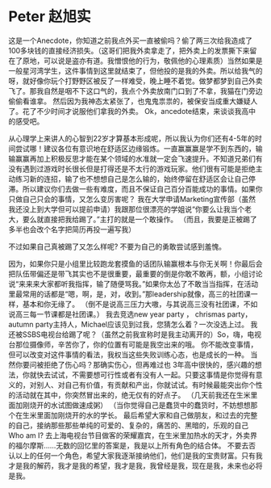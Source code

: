 # Peter 赵旭实

这是一个Anecdote，你知道之前我点外买一直被偷吗？偷了两三次给我造成了100多块钱的直接经济损失。（这哥们把我外卖拿走了，把外卖上的发票撕下来留在了原地，可以说是盗亦有道。我憎恨他的行为，敬佩他的心理素质）当然如果是一般星河湾学生，这件事情到这里就结束了，但他投的是我的外卖。所以给我气的呀，就好像你玩个打野野区被反了一样难受，晚上睡不着觉。做梦都梦到自己外卖飞了。那我自然是咽不下这口气的，我点个外卖放南门口到了不拿，我猫在门旁边偷偷看谁拿。 然后因为我神态太紧张了，也鬼鬼祟祟的，被保安当成重大嫌疑人了。花了不少时间才说服他们拿我的外卖。 Ok，ancedote结束，来谈谈我高中的感受吧。

从心理学上来讲人的心智到22岁才算基本形成呢，所以我认为你们还有4-5年的时间尝试哪！建议各位有意识地在舒适区边缘锻炼。一直赢赢赢是学不到东西的，输输赢赢再加上积极反思才能在某个领域的水准就一定会飞速提升。不知道兄弟们有没有遇到过游戏时长很长但是打得还是不太行的游戏玩家。他们很有可能是拒绝主动练习新的连招，输了也不想想自己是怎么输的，始终停留在舒适区会让自己停滞。所以建议你们去做一些有难度，而且不保证自己百分百能成功的事情。如果你只做自己只会的事情，又怎么变厉害呢？ 我在大学申请Marketing宣传部（虽然我还没上到大学但可以提前申请）我跟那位很漂亮的学姐说“你要么让我当个老大，要么就直接把我给踢了。”主打的就是一个敢操作。 （而且，我要是正被踢了多半也会改个名字把简历再投一遍写我）

不过如果自己真被踢了又怎么样呢? 不要为自己的勇敢尝试感到羞愧。

因为，如果你只是小组里比较跑龙套摸鱼的话团队输赢根本与你无关啊！你最后会把队伍带偏还是带飞其实也不是很重要，最重要的倒是你敢不敢再，额，小组讨论说“来来来大家都听我指挥，输了随便骂我。”如果你太怂了不敢当当指挥，在活动里最常用的话都是“嗯，啊，是，对，收到。”那leadership就像，高三的社团课一样，基本和你无缘了。 （倒不是说高三压力大嗷，与其说高三没有社团课，不如说高三每一节课都是社团课。） 我去竞选new year party ， chrismas party，autumn party主持人，Michael应该见到过我，您猜怎么着？一次没选上过。 我还被SSBS电视台给踢了呢？（虽然之前我宣称时是我主动离开的）So，嗨，电视台那位摄像师，辛苦你了，你的位置有可能是我空出来的哦。 你不能改变事情，但可以改变对这件事情的看法，我权当这些失败训练心态，也是成长的一种。 当然你要问被拒绝了伤心吗？那确实伤心，但再难过也 3年高中很快的，感兴趣的想法，你就快去试试，不需要想可行性或者有没有人一起。只要这事情是你觉得有意义的，对别人、对自己有价值，有贡献和产出，你就试试。有时候最能突出你个性的活动就在其中，你突然冒出来的，绝无仅有的好点子。 （几天前我还在生米里面加刚烧开的水试图做速成粥） （当你觉得自己是蠢货中的蠢货时，不妨想想那个在生米里面加刚烧开的水的学长。 最后希望大家和自己做朋友，和过去的完整的自己，接纳那些那些单纯的可爱的、复杂的，痛苦的、黑暗的，乐观的自己 Who am I? 去上海电视台节目做客的荣耀嘉宾，在生米里加热水的天才，外卖界的福尔摩斯……无数的回忆里的答案是，我是以上所有角色的结合体。 不要去否认以上的任何一个角色，希望大家我逐渐接纳他们，他们是我的宝贵财富。只有我才是我的解药，我才是我的希望，我才是我，我曾经是我，现在是我，未来也必将是我。
